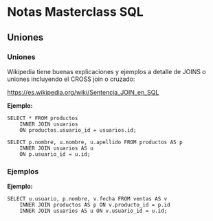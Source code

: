 # Notas Masterclass SQL

## Uniones

### Uniones

Wikipedia tiene buenas explicaciones y ejemplos a detalle de JOINS o uniones incluyendo el CROSS join o cruzado:

https://es.wikipedia.org/wiki/Sentencia_JOIN_en_SQL

__Ejemplo:__

~~~
SELECT * FROM productos
	INNER JOIN usuarios 
	ON productos.usuario_id = usuarios.id;
	
SELECT p.nombre, u.nombre, u.apellido FROM productos AS p
	INNER JOIN usuarios AS u 
	ON p.usuario_id = u.id;
~~~

### Ejemplos

__Ejemplo:__
~~~
SELECT u.usuario, p.nombre, v.fecha FROM ventas AS v
	INNER JOIN productos AS p ON v.producto_id = p.id
	INNER JOIN usuarios AS u ON v.usuario_id = u.id;
~~~